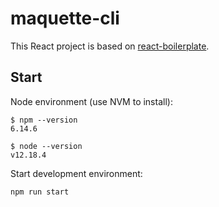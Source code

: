 # maquette-cli

This React project is based on [react-boilerplate](https://github.com/react-boilerplate/react-boilerplate).

## Start

Node environment (use NVM to install):

```
$ npm --version
6.14.6

$ node --version
v12.18.4
```

Start development environment:

```
npm run start
```

